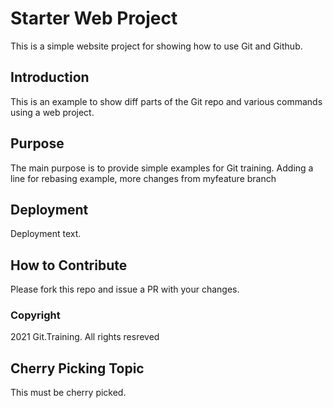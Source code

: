 # Starter Web Project

This is a simple website project for showing how to use Git and Github.

## Introduction

This is an example to show diff parts of the Git repo and various commands using a web project.

## Purpose

The main purpose is to provide simple examples for Git training.
Adding a line for rebasing example, more changes from myfeature branch
## Deployment

Deployment text.

## How to Contribute

Please fork this repo and issue a PR with your changes.

### Copyright

2021 Git.Training. All rights resreved
## Cherry Picking Topic
This must be cherry picked.
